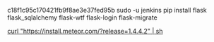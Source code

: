 
c18f1c95c170421fb9f8ae3e37fed95b
sudo -u jenkins pip install flask flask_sqlalchemy flask-wtf flask-login flask-migrate

[curl "https://install.meteor.com/?release=1.4.4.2" | sh
](https://github.com/zernst3/my-simple-crm.git)

